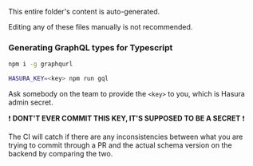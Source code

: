 This entire folder's content is auto-generated.

Editing any of these files manually is not recommended.

### Generating GraphQL types for Typescript

```bash
npm i -g graphqurl

HASURA_KEY=<key> npm run gql
```

Ask somebody on the team to provide the `<key>` to you, which is Hasura admin secret.

❗ **DONT'T EVER COMMIT THIS KEY, IT'S SUPPOSED TO BE A SECRET** ❗

The CI will catch if there are any inconsistencies between what you are trying to commit through a PR and the actual schema version on the backend by comparing the two.